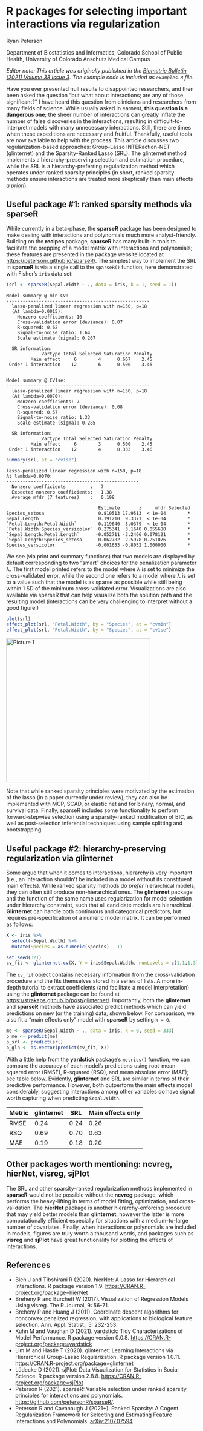# R packages for selecting important interactions via regularization

Ryan Peterson

Department of Biostatistics and Informatics, 
Colorado School of Public Health, 
University of Colorado Anschutz Medical Campus

_Editor note: This article was originally published in the [Biometric Bulletin (2021) Volume 38 Issue 3](https://www.biometricsociety.org/publications/biometric-bulletin). The example code is included as `examples.R` file._

Have you ever presented null results to disappointed researchers, and then been asked the question “but what about interactions; are any of those significant?” I have heard this question from clinicians and researchers from many fields of science. While usually asked in earnest, **this question is a dangerous one**; the sheer number of interactions can greatly inflate the number of false discoveries in the interactions, resulting in difficult-to-interpret models with many unnecessary interactions. Still, there are times when these expeditions are necessary and fruitful. Thankfully, useful tools are now available to help with the process. This article discusses two regularization-based approaches: Group-Lasso INTERaction-NET (glinternet) and the Sparsity-Ranked Lasso (SRL). The glinternet method implements a hierarchy-preserving selection and estimation procedure, while the SRL is a hierarchy-preferring regularization method which operates under ranked sparsity principles (in short, ranked sparsity methods ensure interactions are treated more skeptically than main effects *a priori*).

## Useful package #1: ranked sparsity methods via **sparseR**

While currently in a beta-phase, the **sparseR** package has been designed to make dealing with interactions and polynomials much more analyst-friendly. Building on the **recipes** package, **sparseR** has many built-in tools to facilitate the prepping of a model matrix with interactions and polynomials; these features are presented in the package website located at https://petersonr.github.io/sparseR/. The simplest way to implement the SRL in **sparseR** is via a single call to the `sparseR()` function, here demonstrated with Fisher’s `iris` data set: 

```r
(srl <- sparseR(Sepal.Width ~ ., data = iris, k = 1, seed = 1))
```

```
Model summary @ min CV:
-----------------------------------------------------
  lasso-penalized linear regression with n=150, p=18
  (At lambda=0.0015):
    Nonzero coefficients: 10
    Cross-validation error (deviance): 0.07
    R-squared: 0.62
    Signal-to-noise ratio: 1.64
    Scale estimate (sigma): 0.267

  SR information:
             Vartype Total Selected Saturation Penalty
         Main effect     6        4      0.667    2.45
 Order 1 interaction    12        6      0.500    3.46


Model summary @ CV1se:
-----------------------------------------------------
  lasso-penalized linear regression with n=150, p=18
  (At lambda=0.0070):
    Nonzero coefficients: 7
    Cross-validation error (deviance): 0.08
    R-squared: 0.57
    Signal-to-noise ratio: 1.33
    Scale estimate (sigma): 0.285

  SR information:
             Vartype Total Selected Saturation Penalty
         Main effect     6        3      0.500    2.45
 Order 1 interaction    12        4      0.333    3.46
```

```r
summary(srl, at = "cv1se")
```

```
lasso-penalized linear regression with n=150, p=18
At lambda=0.0070:
-------------------------------------------------
  Nonzero coefficients         :   7
  Expected nonzero coefficients:   1.38
  Average mfdr (7 features)    :   0.198

                                  Estimate       z     mfdr Selected
Species_setosa                    0.810513 17.9513  < 1e-04        *
Sepal.Length                      0.191210  9.3371  < 1e-04        *
`Petal.Length:Petal.Width`        0.119640  5.0379  < 1e-04        *
`Petal.Width:Species_versicolor`  0.275341  3.1640 0.055680        *
`Sepal.Length:Petal.Length`      -0.052711 -3.2466 0.078121        *
`Sepal.Length:Species_setosa`     0.062782  2.5978 0.251076        *
Species_versicolor               -0.001653 -0.8052 1.000000        *
```

We see (via print and summary functions) that two models are displayed by default corresponding to two “smart” choices for the penalization parameter λ. The first model printed refers to the model where λ is set to minimize the cross-validated error, while the second one refers to a model where λ is set to a value such that the model is as sparse as possible while still being within 1 SD of the minimum cross-validated error. Visualizations are also available via sparseR that can help visualize both the solution path and the resulting model (interactions can be very challenging to interpret without a good figure!) 

```r
plot(srl)
effect_plot(srl, "Petal.Width", by = "Species", at = "cvmin")
effect_plot(srl, "Petal.Width", by = "Species", at = "cv1se")
```

<img width="381" alt="Picture 1" src="https://user-images.githubusercontent.com/2189134/131218514-d7ce360a-2d7f-4b66-9461-5940486a9ccc.png">

Note that while ranked sparsity principles were motivated by the estimation of the lasso (in a paper currently under review), they can also be implemented with MCP, SCAD, or elastic net and for binary, normal, and survival data. Finally, sparseR includes some functionality to perform forward-stepwise selection using a sparsity-ranked modification of BIC, as well as post-selection inferential techniques using sample splitting and bootstrapping.

## Useful package #2: hierarchy-preserving regularization via **glinternet**

Some argue that when it comes to interactions, hierarchy is very important (i.e., an interaction shouldn’t be included in a model without its constituent main effects). While ranked sparsity methods do *prefer* hierarchical models, they can often still produce non-hierarchical ones. The **glinternet** package and the function of the same name uses regularization for model selection under hierarchy constraint, such that all candidate models are hierarchical. **Glinternet** can handle both continuous and categorical predictors, but requires pre-specification of a numeric model matrix. It can be performed as follows:  

```r
X <- iris %>% 
  select(-Sepal.Width) %>% 
  mutate(Species = as.numeric(Species) - 1)

set.seed(321)
cv_fit <- glinternet.cv(X, Y = iris$Sepal.Width, numLevels = c(1,1,1,3))
```

The `cv_fit` object contains necessary information from the cross-validation procedure and the fits themselves stored in a series of lists. A more in-depth tutorial to extract coefficients (and facilitate a model interpretation) using the **glinternet** package can be found at https://strakaps.github.io/post/glinternet/. Importantly, both the **glinternet** and **sparseR** methods have associated predict methods which can yield predictions on new (or the training) data, shown below. For comparison, we also fit a “main effects only” model with **sparseR** by setting `k = 0`. 

```r
me <- sparseR(Sepal.Width ~ ., data = iris, k = 0, seed = 333)
p_me <- predict(me)
p_srl <- predict(srl)
p_gln <- as.vector(predict(cv_fit, X))
```

With a little help from the **yardstick** package’s `metrics()` function, we can compare the accuracy of each model’s predictions using root-mean-squared error (RMSE), R-squared (RSQ), and mean absolute error (MAE); see table below. Evidently, **glinternet** and SRL are similar in terms of their predictive performance. However, both outperform the main effects model considerably, suggesting interactions among other variables do have signal worth capturing when predicting `Sepal.Width`. 

Metric | glinternet | SRL | Main effects only
------|-----------|---------|------------
RMSE  | 0.24 |	0.24 |	0.26
RSQ   | 0.69 |	0.70 |	0.63
MAE   | 0.19 |	0.18 |	0.20

## Other packages worth mentioning: ncvreg, hierNet, visreg, sjPlot

The SRL and other sparsity-ranked regularization methods implemented in **sparseR** would not be possible without the **ncvreg** package, which performs the heavy-lifting in terms of model fitting, optimization, and cross-validation. The **hierNet** package is another hierarchy-enforcing procedure that may yield better models than **glinternet**, however the latter is more computationally efficient especially for situations with a medium-to-large number of covariates. Finally, when interactions or polynomials are included in models, figures are truly worth a thousand words, and packages such as **visreg** and **sjPlot** have great functionality for plotting the effects of interactions. 

## References

- Bien J and Tibshirani R (2020). hierNet: A Lasso for Hierarchical Interactions. R package version 1.9. https://CRAN.R-project.org/package=hierNet 
- Breheny P and Burchett W (2017). Visualization of Regression Models Using visreg. The R Journal, 9: 56-71. 
- Breheny P and Huang J (2011). Coordinate descent algorithms for nonconvex penalized regression, with applications to biological feature selection. Ann. Appl. Statist., 5: 232-253.
- Kuhn M and Vaughan D (2021). yardstick: Tidy Characterizations of Model Performance. R package version 0.0.8. https://CRAN.R-project.org/package=yardstick
- Lim M and Hastie T (2020). glinternet: Learning Interactions via Hierarchical Group-Lasso Regularization. R package version 1.0.11. https://CRAN.R-project.org/package=glinternet 
- Lüdecke D (2021). sjPlot: Data Visualization for Statistics in Social Science. R package version 2.8.8. https://CRAN.R-project.org/package=sjPlot
- Peterson R (2021). sparseR: Variable selection under ranked sparsity principles for interactions and polynomials. https://github.com/petersonR/sparseR/. 
- Peterson R and Cavanaugh J (2021+). Ranked Sparsity: A Cogent Regularization Framework for Selecting and Estimating Feature Interactions and Polynomials. [arXiv:2107.07594](https://arxiv.org/abs/2107.07594) 

